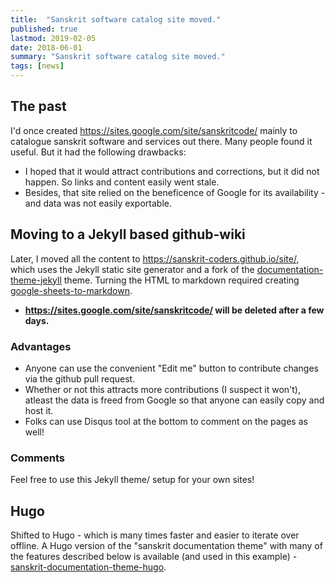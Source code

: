```yaml
---
title:  "Sanskrit software catalog site moved."
published: true
lastmod: 2019-02-05
date: 2018-06-01
summary: "Sanskrit software catalog site moved."
tags: [news]
---
```

## The past

I'd once created <https://sites.google.com/site/sanskritcode/> mainly to catalogue sanskrit software and services out there. Many people found it useful. But it had the following drawbacks:

- I hoped that it would attract contributions and corrections, but it did not happen. So links and content easily went stale.
- Besides, that site relied on the beneficence of Google for its availability - and data was not easily exportable.

## Moving to a Jekyll based github-wiki

Later, I moved all the content to <https://sanskrit-coders.github.io/site/>, which uses the Jekyll static site generator and a fork of the [documentation-theme-jekyll](https://github.com/tomjoht/documentation-theme-jekyll) theme. Turning the HTML to markdown required creating [google-sheets-to-markdown](https://vishvAsa.github.io/google-sheets-to-markdown/).

- **<https://sites.google.com/site/sanskritcode/> will be deleted after a few days.**

### Advantages
- Anyone can use the convenient "Edit me" button to contribute changes via the github pull request.
- Whether or not this attracts more contributions (I suspect it won't), atleast the data is freed from Google so that anyone can easily copy and host it.
- Folks can use Disqus tool at the bottom to comment on the pages as well!

### Comments
Feel free to use this Jekyll theme/ setup for your own sites!

## Hugo
Shifted to Hugo - which is many times faster and easier to iterate over offline. 
A Hugo version of the "sanskrit documentation theme" with many of the features described below is available (and used in this example) - [sanskrit-documentation-theme-hugo](https://github.com/sanskrit-coders/sanskrit-documentation-theme-hugo).